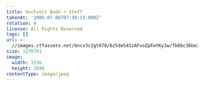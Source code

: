 ```yaml
---
title: Hochzeit Bodo + Steff
takenAt: '2005-07-06T07:30:13.000Z'
rotation: 0
license: All Rights Reserved
tags: []
url: >-
  //images.ctfassets.net/bncv3c2gt878/6z5de54SzAFvoZpFwYKy3w/fb6bc36be2aca79564f773ee9a5126f3/hochzeit-bodo--steff_4560371682_o
size: 1270781
image:
  width: 1536
  height: 2048
contentType: image/jpeg
---
```


